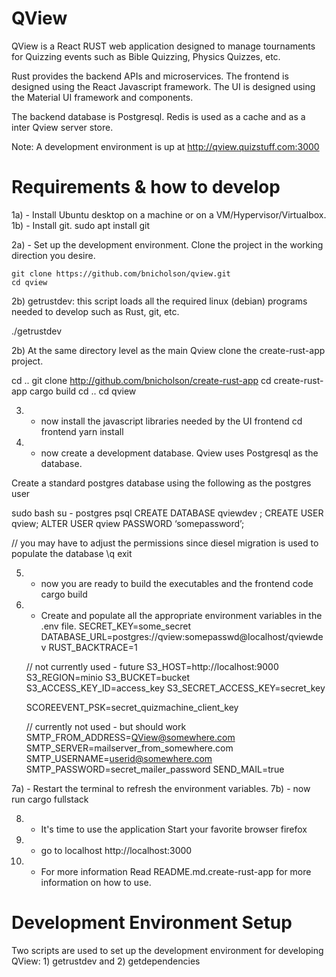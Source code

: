 # QView

QView is a React RUST web application designed to manage tournaments for
Quizzing events such as Bible Quizzing, Physics Quizzes, etc.

Rust provides the backend APIs and microservices.
The frontend is designed using the React Javascript framework.
The UI is designed using the Material UI framework and components.

The backend database is Postgresql.
Redis is used as a cache and as a inter Qview server store.  

Note:  A development environment is up at http://qview.quizstuff.com:3000

# Requirements & how to develop


1a) - Install Ubuntu desktop on a machine or on a VM/Hypervisor/Virtualbox.
1b) - Install git.
      sudo apt install git

2a) - Set up the development environment.
Clone the project in the working direction you desire.

    git clone https://github.com/bnicholson/qview.git
    cd qview

2b) getrustdev: this script loads all the required linux (debian) programs needed to develop such as Rust, git, etc.

./getrustdev

2b) At the same directory level as the main Qview clone the create-rust-app project. 

   cd ..
   git clone http://github.com/bnicholson/create-rust-app
   cd create-rust-app
   cargo build
   cd ..
   cd qview

 3) - now install the javascript libraries needed by the UI frontend
   cd frontend
   yarn install

4) - now create a development database.   Qview uses Postgresql as the database.   

Create a standard postgres database using the following as the postgres user

sudo bash
su - postgres
psql
CREATE DATABASE qviewdev ;
CREATE USER qview;
ALTER USER qview PASSWORD ‘somepassword’;

// you may have to adjust the permissions since diesel migration is used to populate the database
\q
exit

 5) - now you are ready to build the executables and the frontend code
cargo build

 6) - Create and populate all the appropriate environment variables in the .env file.
    SECRET_KEY=some_secret
    DATABASE_URL=postgres://qview:somepasswd@localhost/qviewdev
    RUST_BACKTRACE=1

    // not currently used - future
    S3_HOST=http://localhost:9000
    S3_REGION=minio
    S3_BUCKET=bucket
    S3_ACCESS_KEY_ID=access_key
    S3_SECRET_ACCESS_KEY=secret_key

    SCOREEVENT_PSK=secret_quizmachine_client_key

    // currently not used - but should work
    SMTP_FROM_ADDRESS=QView@somewhere.com 
    SMTP_SERVER=mailserver_from_somewhere.com
    SMTP_USERNAME=userid@somewhere.com
    SMTP_PASSWORD=secret_mailer_password
    SEND_MAIL=true

 7a) - Restart the terminal to refresh the environment variables.
 7b) - now run 
cargo fullstack

 8) - It's time to use the application
 Start your favorite browser
firefox

 9) - go to localhost 
http://localhost:3000


 10) - For more information
Read README.md.create-rust-app for more information on how to use.


# Development Environment Setup

Two scripts are used to set up the development environment for developing
QView:  1) getrustdev and 2) getdependencies



